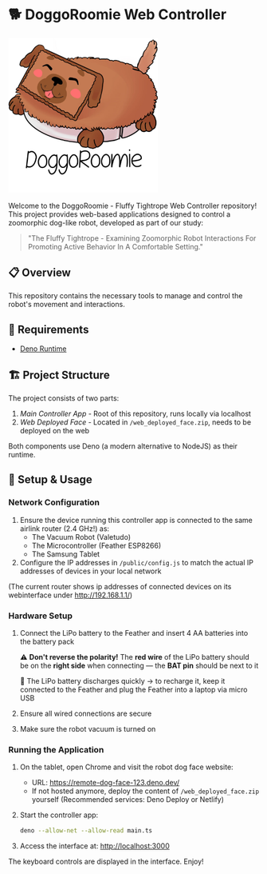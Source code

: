 # 🐕 DoggoRoomie Web Controller

<img src="/doggo-roomie.png" alt="DoggoRoomie Robot" title="DoggoRoomie Robot" width="300" />

Welcome to the DoggoRoomie - Fluffy Tightrope Web Controller repository! This project provides web-based applications designed to control a zoomorphic dog-like robot, developed as part of our study:

> "The Fluffy Tightrope - Examining Zoomorphic Robot Interactions For Promoting Active Behavior In A Comfortable Setting."

## 📋 Overview

This repository contains the necessary tools to manage and control the robot's movement and interactions.

## 🔧 Requirements

- [Deno Runtime](https://deno.land/manual/getting_started/installation)

## 🏗️ Project Structure

The project consists of two parts:

1. *Main Controller App* - Root of this repository, runs locally via localhost
2. *Web Deployed Face* - Located in `/web_deployed_face.zip`, needs to be deployed on the web

Both components use Deno (a modern alternative to NodeJS) as their runtime.

## 🚀 Setup & Usage

### Network Configuration

1. Ensure the device running this controller app is connected to the same airlink router (2.4 GHz!) as:
    - The Vacuum Robot (Valetudo)
    - The Microcontroller (Feather ESP8266)
    - The Samsung Tablet
2. Configure the IP addresses in `/public/config.js` to match the actual IP addresses of devices in your local network

(The current router shows ip addresses of connected devices on its webinterface under http://192.168.1.1/)

### Hardware Setup

1. Connect the LiPo battery to the Feather and insert 4 AA batteries into the battery pack
    
    ⚠️ **Don't reverse the polarity!** The **red wire** of the LiPo battery should be on the **right side** when connecting — the **BAT pin** should be next to it
    
    🔋 The LiPo battery discharges quickly → to recharge it, keep it connected to the Feather and plug the Feather into a laptop via micro USB

2. Ensure all wired connections are secure

3. Make sure the robot vacuum is turned on 

### Running the Application

1. On the tablet, open Chrome and visit the robot dog face website:
    - URL: https://remote-dog-face-123.deno.dev/
    - If not hosted anymore, deploy the content of `/web_deployed_face.zip` yourself
    (Recommended services: Deno Deploy or Netlify)
2. Start the controller app:

    ```bash
    deno --allow-net --allow-read main.ts
    ```
    
3. Access the interface at: [http://localhost:3000](http://localhost:3000/)

The keyboard controls are displayed in the interface. Enjoy!

